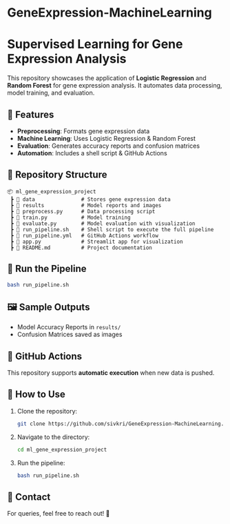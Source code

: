# GeneExpression-MachineLearning

# Supervised Learning for Gene Expression Analysis

This repository showcases the application of **Logistic Regression** and **Random Forest** for gene expression analysis. It automates data processing, model training, and evaluation.

## 🚀 Features
- **Preprocessing**: Formats gene expression data
- **Machine Learning**: Uses Logistic Regression & Random Forest
- **Evaluation**: Generates accuracy reports and confusion matrices
- **Automation**: Includes a shell script & GitHub Actions

## 📂 Repository Structure
```
📦 ml_gene_expression_project
 ┣ 📂 data               # Stores gene expression data
 ┣ 📂 results            # Model reports and images
 ┣ 📜 preprocess.py      # Data processing script
 ┣ 📜 train.py           # Model training
 ┣ 📜 evaluate.py        # Model evaluation with visualization
 ┣ 📜 run_pipeline.sh    # Shell script to execute the full pipeline
 ┣ 📜 run_pipeline.yml   # GitHub Actions workflow
 ┣ 📜 app.py             # Streamlit app for visualization
 ┣ 📜 README.md          # Project documentation
```

## 🏃 Run the Pipeline
```bash
bash run_pipeline.sh
```

## 🖼️ Sample Outputs
- Model Accuracy Reports in `results/`
- Confusion Matrices saved as images

## 🤖 GitHub Actions
This repository supports **automatic execution** when new data is pushed.

## 📌 How to Use
1. Clone the repository:  
   ```bash
   git clone https://github.com/sivkri/GeneExpression-MachineLearning.git
   ```
2. Navigate to the directory:  
   ```bash
   cd ml_gene_expression_project
   ```
3. Run the pipeline:  
   ```bash
   bash run_pipeline.sh
   ```

## 📧 Contact
For queries, feel free to reach out! 🚀

